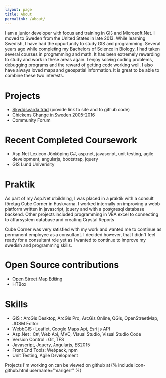 ```yaml
---
layout: page
title: About
permalink: /about/
---
```



I am a junior developer with focus and training in GIS and Microsoft.Net.   I moved to Sweden from the United States in late 2013.   While learning Swedish, I have had the oppurtunity to study GIS and programming.  Several years ago while completing my Bachelors of Science in Biology, I had taken several courses in programming and math.  It has been extremely rewarding to study and work in these areas again.   I enjoy solving coding problems, debugging programs and the reward of getting code working well.  I also have always loved maps and geospatial information.   It is great to be able to combine these two interests.

# Projects

- [Skyddsvärda träd](https://skyddsvarda-trad-jkpg.surge.sh/) (provide link to site and to github code)
- [Chickens Change in Sweden 2005-2016](http://three-selection.surge.sh/)
- Community Forum

# Recent Completed Coursework

- Asp.Net Lexicon  Jönköping
C#, asp.net, javascript, unit testing, agile development, angularjs, bootstrap, jquery
- GIS Lund Univerisity

# Praktik

As part of my Asp.Net utbildning, I was placed in a praktik with a consult företag Cube Corner in Huskvarna.   I worked internally on improving a webb platform written in javascript, jquery and with a postgresql database backend.   Other projects included programming in VBA excel to connecting to äffarsystem database and creating Crystal Reports

Cube Corner was very satisfied with my work and wanted me to continue as permanent employee as a consultant.  I decided however, that I didn't feel ready for a consultant role yet as I wanted to continue to improve my swedish and programming skills.  

# Open Source contributions
- [Open Street Map Editing](https://www.openstreetmap.org/user/marigerr/history#map=9/57.8133/14.2795)
- HTBox

# Skills

- GIS : ArcGis Desktop, ArcGis Pro, ArcGis Online, QGis, OpenStreetMap, JOSM Editor
- WebbGIS : Leaflet, Google Maps Api, Esri js API
- Asp.Net : C#, Web Api, MVC, Visual Studio, Visual Studio Code
- Version Control : Git, TFS
- Javascript, Jquery, Angularjs, ES2015
- Front End Tools: Webpack, npm
- Unit Testing, Agile Development


Projects I'm working on can be viewed on github at 
{% include icon-github.html username="marigerr" %} 
<!--[marigerr](https://github.com/marigerr)-->
